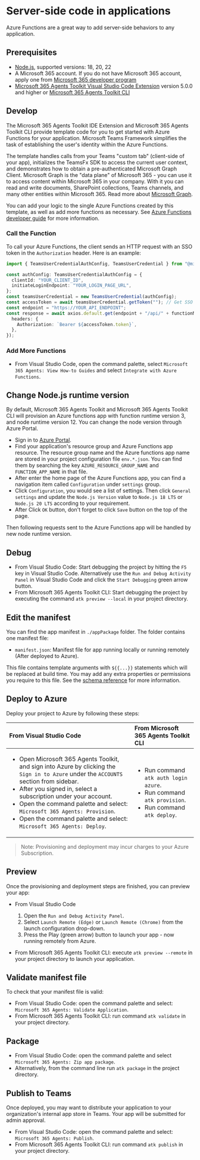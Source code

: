 # Server-side code in applications

Azure Functions are a great way to add server-side behaviors to any application.

## Prerequisites

- [Node.js](https://nodejs.org/), supported versions: 18, 20, 22
- A Microsoft 365 account. If you do not have Microsoft 365 account, apply one from [Microsoft 365 developer program](https://developer.microsoft.com/en-us/microsoft-365/dev-program)
- [Microsoft 365 Agents Toolkit Visual Studio Code Extension](https://aka.ms/teams-toolkit) version 5.0.0 and higher or [Microsoft 365 Agents Toolkit CLI](https://aka.ms/teamsfx-toolkit-cli)

## Develop

The Microsoft 365 Agents Toolkit IDE Extension and Microsoft 365 Agents Toolkit CLI provide template code for you to get started with Azure Functions for your application. Microsoft Teams Framework simplifies the task of establishing the user's identity within the Azure Functions.

The template handles calls from your Teams "custom tab" (client-side of your app), initializes the TeamsFx SDK to access the current user context, and demonstrates how to obtain a pre-authenticated Microsoft Graph Client. Microsoft Graph is the "data plane" of Microsoft 365 - you can use it to access content within Microsoft 365 in your company. With it you can read and write documents, SharePoint collections, Teams channels, and many other entities within Microsoft 365. Read more about [Microsoft Graph](https://docs.microsoft.com/en-us/graph/overview).

You can add your logic to the single Azure Functions created by this template, as well as add more functions as necessary. See [Azure Functions developer guide](https://docs.microsoft.com/en-us/azure/azure-functions/functions-reference) for more information.

### Call the Function

To call your Azure Functions, the client sends an HTTP request with an SSO token in the `Authorization` header. Here is an example:

```ts
import { TeamsUserCredentialAuthConfig, TeamsUserCredential } from "@microsoft/teamsfx";

const authConfig: TeamsUserCredentialAuthConfig = {
  clientId: "YOUR_CLIENT_ID",
  initiateLoginEndpoint: "YOUR_LOGIN_PAGE_URL",
};
const teamsUserCredential = new TeamsUserCredential(authConfig);
const accessToken = await teamsUserCredential.getToken(""); // Get SSO token
const endpoint = "https://YOUR_API_ENDPOINT";
const response = await axios.default.get(endpoint + "/api/" + functionName, {
  headers: {
    Authorization: `Bearer ${accessToken.token}`,
  },
});
```

### Add More Functions

- From Visual Studio Code, open the command palette, select `Microsoft 365 Agents: View How-to Guides` and select `Integrate with Azure Functions`.

## Change Node.js runtime version

By default, Microsoft 365 Agents Toolkit and Microsoft 365 Agents Toolkit CLI will provision an Azure functions app with function runtime version 3, and node runtime version 12. You can change the node version through Azure Portal.

- Sign in to [Azure Portal](https://azure.microsoft.com/).
- Find your application's resource group and Azure Functions app resource. The resource group name and the Azure functions app name are stored in your project configuration file `env.*.json`. You can find them by searching the key `AZURE_RESOURCE_GROUP_NAME` and `FUNCTION_APP_NAME` in that file.
- After enter the home page of the Azure Functions app, you can find a navigation item called `Configuration` under `settings` group.
- Click `Configuration`, you would see a list of settings. Then click `General settings` and update the `Node.js Version` value to `Node.js 18 LTS` or `Node.js 20 LTS` according to your requirement.
- After Click `OK` button, don't forget to click `Save` button on the top of the page.

Then following requests sent to the Azure Functions app will be handled by new node runtime version.

## Debug

- From Visual Studio Code: Start debugging the project by hitting the `F5` key in Visual Studio Code. Alternatively use the `Run and Debug Activity Panel` in Visual Studio Code and click the `Start Debugging` green arrow button.
- From Microsoft 365 Agents Toolkit CLI: Start debugging the project by executing the command `atk preview --local` in your project directory.

## Edit the manifest

You can find the app manifest in `./appPackage` folder. The folder contains one manifest file:

- `manifest.json`: Manifest file for app running locally or running remotely (After deployed to Azure).

This file contains template arguments with `${{...}}` statements which will be replaced at build time. You may add any extra properties or permissions you require to this file. See the [schema reference](https://docs.microsoft.com/en-us/microsoftteams/platform/resources/schema/manifest-schema) for more information.

## Deploy to Azure

Deploy your project to Azure by following these steps:

| From Visual Studio Code                                                                                                                                                                                                                                                                                                                        | From Microsoft 365 Agents Toolkit CLI                                                                                                                          |
| :--------------------------------------------------------------------------------------------------------------------------------------------------------------------------------------------------------------------------------------------------------------------------------------------------------------------------------------------- | :---------------------------------------------------------------------------------------------------------------------------------------------- |
| <ul><li>Open Microsoft 365 Agents Toolkit, and sign into Azure by clicking the `Sign in to Azure` under the `ACCOUNTS` section from sidebar.</li> <li>After you signed in, select a subscription under your account.</li><li>Open the command palette and select: `Microsoft 365 Agents: Provision`.</li><li>Open the command palette and select: `Microsoft 365 Agents: Deploy`.</li></ul> | <ul> <li>Run command `atk auth login azure`.</li><li> Run command `atk provision`.</li> <li>Run command `atk deploy`. </li></ul> |

> Note: Provisioning and deployment may incur charges to your Azure Subscription.

## Preview

Once the provisioning and deployment steps are finished, you can preview your app:

- From Visual Studio Code

  1. Open the `Run and Debug Activity Panel`.
  1. Select `Launch Remote (Edge)` or `Launch Remote (Chrome)` from the launch configuration drop-down.
  1. Press the Play (green arrow) button to launch your app - now running remotely from Azure.

- From Microsoft 365 Agents Toolkit CLI: execute `atk preview --remote` in your project directory to launch your application.

## Validate manifest file

To check that your manifest file is valid:

- From Visual Studio Code: open the command palette and select: `Microsoft 365 Agents: Validate Application`.
- From Microsoft 365 Agents Toolkit CLI: run command `atk validate` in your project directory.

## Package

- From Visual Studio Code: open the command palette and select `Microsoft 365 Agents: Zip app package`.
- Alternatively, from the command line run `atk package` in the project directory.

## Publish to Teams

Once deployed, you may want to distribute your application to your organization's internal app store in Teams. Your app will be submitted for admin approval.

- From Visual Studio Code: open the command palette and select: `Microsoft 365 Agents: Publish`.
- From Microsoft 365 Agents Toolkit CLI: run command `atk publish` in your project directory.
